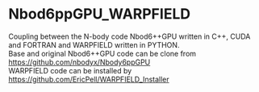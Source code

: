 # Nbod6ppGPU_WARPFIELD
Coupling between the N-body code Nbod6++GPU written in C++, CUDA and FORTRAN and WARPFIELD written in PYTHON.   
Base and original Nbod6++GPU code can be clone from https://github.com/nbodyx/Nbody6ppGPU   
WARPFIELD code can be installed by https://github.com/EricPell/WARPFIELD_Installer
